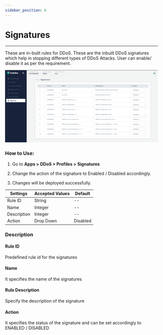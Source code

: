 ```yaml
---
sidebar_position: 6
---
```


# Signatures

---

These are in-built rules for DDoS. These are the inbuilt DDoS signatures which help in stopping different types of DDoS Attacks. User can enable/ disable it as per the requirement.

![signatures](/img/ddos/v7/docs/signatures.png)

### **How to Use:**

1. Go to **Apps > DDoS > Profiles > Signatures**

2. Change the action of the signature to Enabled / Disabled accordingly.

3. Changes will be deployed successfully.

| Settings    | Accepted Values | Default |
|-------------|-----------------|---------|
| Rule ID     | String          | --      |
| Name        | Integer         | --      |
| Description | Integer         | --      |
| Action      | Drop Down       | Disabled |

### Description

#### Rule ID

Predefined rule id for the signatures

#### Name

It specifies the name of the signatures

#### Rule Description

Specify the description of the signature

#### Action

It specifies the status of the signature and can be set accordingly to ENABLED / DISABLED

